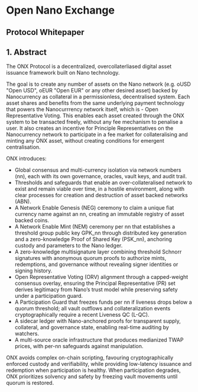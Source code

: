 # Open Nano Exchange

## Protocol Whitepaper

## 1. Abstract

The ONX Protocol is a decentralized, overcollaterliased digital asset issuance framework built on Nano technology. 

The goal is to create any number of assets on the Nano network (e.g. oUSD "Open USD", oEUR "Open EUR" or any other desired asset) backed by Nanocurrency as collateral in a permissionless, decentralised system. Each asset shares and benefits from the same underlying payment technology that powers the Nanocurrrency network itself, which is - Open Representative Voting. This enables each asset created through the ONX system to be transacted freely, without any fee mechanism to penalise a user. It also creates an incentive for Principle Representatives on the Nanocurrency network to participate in a fee market for collateralising and minting any ONX asset, without creating conditions for emergent centralisation.  

ONX introduces:

- Global consensus and multi-currency isolation via network numbers (nn), each with its own governance, oracles, vault keys, and audit trail.
- Thresholds and safeguards that enable an over-collateralised network to exist and remain viable over time, in a hostile environment, along with clear processes for creation and destruction of asset backed networks (ABN).
- A Network Enable Genesis (NEG) ceremony to claim a unique fiat currency name against an nn, creating an immutable registry of asset backed coins.
- A Network Enable Mint (NEM) ceremony per nn that establishes a threshold group public key GPK_nn through distributed key generation and a zero-knowledge Proof of Shared Key (PSK_nn), anchoring custody and parameters to the Nano ledger.
- A zero-knowledge multisignature layer combining threshold Schnorr signatures with anonymous quorum proofs to authorize mints, redemptions, and governance without revealing signer identities or signing history.
- Open Representative Voting (ORV) alignment through a capped-weight consensus overlay, ensuring the Principal Representative (PR) set derives legitimacy from Nano’s trust model while preserving safety under a participation guard.
- A Participation Guard that freezes funds per nn if liveness drops below a quorum threshold; all vault outflows and collateralization events cryptographically require a recent Liveness QC (L-QC).
- A sidecar ledger with Nano-anchored proofs for transparent supply, collateral, and governance state, enabling real-time auditing by watchers.
- A multi-source oracle infrastructure that produces medianized TWAP prices, with per-nn safeguards against manipulation.

ONX avoids complex on-chain scripting, favouring cryptographically enforced custody and verifiability, while providing low-latency issuance and redemption when participation is healthy. When participation degrades, ONX prioritizes solvency and safety by freezing vault movements until quorum is restored.
